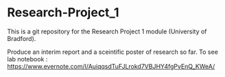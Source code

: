 # Research-Project_1

This is a git repository for the Research Project 1 module (University of Bradford).

Produce an interim report and a sceintific poster of research so far.
To see lab notebook : https://www.evernote.com/l/AuiqqsdTuFJLrokd7VBJHY4fgPvEnQ_KWeA/

